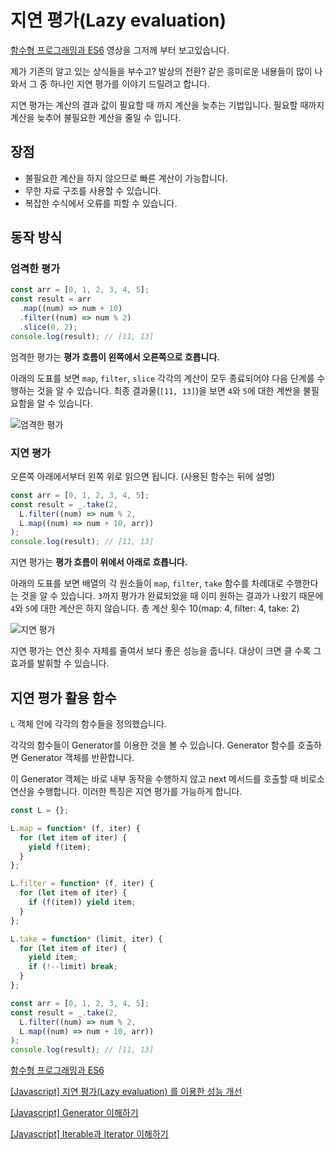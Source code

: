 # 지연 평가(Lazy evaluation)

[함수형 프로그래밍과 ES6](https://www.youtube.com/watch?v=4sO0aWTd3yc) 영상을 그저께 부터 보고있습니다.

제가 기존의 알고 있는 상식들을 부수고? 발상의 전환? 같은 흥미로운 내용들이 많이 나와서 그 중 하나인 지연 평가를 이야기 드릴려고 합니다.

지연 평가는 계산의 결과 값이 필요할 때 까지 계산을 늦추는 기법입니다. 필요할 때까지 계산을 늦추어 불필요한 계산을 줄일 수 입니다.

## 장점

- 불필요한 계산을 하지 않으므로 빠른 계산이 가능합니다.
- 무한 자료 구조를 사용할 수 있습니다.
- 복잡한 수식에서 오류를 피할 수 있습니다.

## 동작 방식

### 엄격한 평가

```javascript
const arr = [0, 1, 2, 3, 4, 5];
const result = arr
  .map((num) => num + 10)
  .filter((num) => num % 2)
  .slice(0, 2);
console.log(result); // [11, 13]
```

엄격한 평가는 **평가 흐름이 왼쪽에서 오른쪽으로 흐릅니다.** 

아래의 도표를 보면 `map`, `filter`, `slice` 각각의 계산이 모두 종료되어야 다음 단계를 수행하는 것을 알 수 있습니다. 최종 결과물(`[11, 13]`)을 보면 `4`와 `5`에 대한 계싼을 불필요함을 알 수 있습니다.

![엄격한 평가](https://armadillo-dev.github.io/assets/images/strict-evaluation-process.png)

### 지연 평가

오른쪽 아래에서부터 왼쪽 위로 읽으면 됩니다. (사용된 함수는 뒤에 설명)

```javascript
const arr = [0, 1, 2, 3, 4, 5];
const result = _.take(2,                                                 
  L.filter((num) => num % 2,
  L.map((num) => num + 10, arr))
);
console.log(result); // [11, 13]
```

지연 평가는 **평가 흐름이 위에서 아래로 흐릅니다.** 

아래의 도표를 보면 배열의 각 원소들이 `map`, `filter`, `take` 함수를 차례대로 수행한다는 것을 알 수 있습니다. `3`까지 평가가 완료되었을 때 이미 원하는 결과가 나왔기 때문에 `4`와 `5`에 대한 계산은 하지 않습니다. 총 계산 횟수 10(map: 4, filter: 4, take: 2)

![지연 평가](https://armadillo-dev.github.io/assets/images/lazy-evaluation-process.png)

지연 평가는 연산 횟수 자체를 줄여서 보다 좋은 성능을 줍니다. 대상이 크면 클 수록 그 효과를 발휘할 수 있습니다.

## 지연 평가 활용 함수

`L` 객체 안에 각각의 함수들을 정의했습니다.

각각의 함수들이 Generator를 이용한 것을 볼 수 있습니다. Generator 함수를 호출하면 Generator 객체를 반환합니다. 

이 Generator 객체는 바로 내부 동작을 수행하지 않고 next 메서드를 호출할 때 비로소 연산을 수행합니다. 이러한 특징은 지연 평가를 가능하게 합니다.

```javascript
const L = {};

L.map = function* (f, iter) {
  for (let item of iter) {
    yield f(item);
  }
};

L.filter = function* (f, iter) {
  for (let item of iter) {
    if (f(item)) yield item;
  }
};

L.take = function* (limit, iter) {
  for (let item of iter) {
    yield item;
    if (!--limit) break;
  }
};
```

```javascript
const arr = [0, 1, 2, 3, 4, 5];
const result = _.take(2,                                                    
  L.filter((num) => num % 2,
  L.map((num) => num + 10, arr))
);
console.log(result); // [11, 13]
```

[함수형 프로그래밍과 ES6](https://www.youtube.com/watch?v=4sO0aWTd3yc)

[[Javascript] 지연 평가(Lazy evaluation) 를 이용한 성능 개선](https://armadillo-dev.github.io/javascript/whit-is-lazy-evaluation/)

[[Javascript] Generator 이해하기](https://armadillo-dev.github.io/javascript/what-is-generator/)

[[Javascript] Iterable과 Iterator 이해하기](https://armadillo-dev.github.io/javascript/what-is-iterable-and-iterator/)

